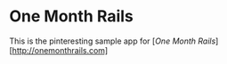 # One Month Rails

This is the pinteresting sample app for
[*One Month Rails*][http://onemonthrails.com]

